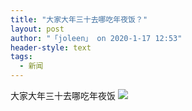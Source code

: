 ```yaml
---
title: "大家大年三十去哪吃年夜饭？"
layout: post
author: "「joleen」 on 2020-1-17 12:53"
header-style: text
tags:
  - 新闻
---
```


<head></head>
<body>
  大家大年三十去哪吃年夜饭
 <img src="https://bbs.boniu123.cc/static/image/smiley/3tuzki_emoticons/tuzki_004.gif" smilieid="141">
 <br>
</body>


